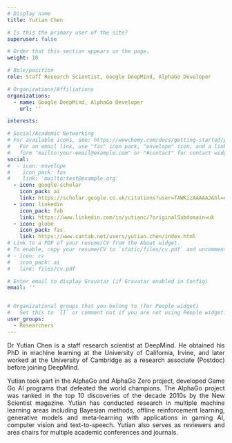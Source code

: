 ```yaml
---
# Display name
title: Yutian Chen

# Is this the primary user of the site?
superuser: false

# Order that this section appears on the page.
weight: 10

# Role/position
role: Staff Research Scientist, Google DeepMind, AlphaGo Developer

# Organizations/Affiliations
organizations:
  - name: Google DeepMind, AlphaGo Developer
    url: ''

interests:

# Social/Academic Networking
# For available icons, see: https://wowchemy.com/docs/getting-started/page-builder/#icons
#   For an email link, use "fas" icon pack, "envelope" icon, and a link in the
#   form "mailto:your-email@example.com" or "#contact" for contact widget.
social:
#  - icon: envelope
#    icon_pack: fas
#    link: 'mailto:test@example.org'
  - icon: google-scholar
    icon_pack: ai
    link: https://scholar.google.co.uk/citations?user=fAWKizAAAAAJ&hl=en
  - icon: linkedin
    icon_pack: fab
    link: https://www.linkedin.com/in/yutianc/?originalSubdomain=uk
  - icon: globe
    icon_pack: fas
    link: https://www.cantab.net/users/yutian.chen/index.html
# Link to a PDF of your resume/CV from the About widget.
# To enable, copy your resume/CV to `static/files/cv.pdf` and uncomment the lines below.
# - icon: cv
#   icon_pack: ai
#   link: files/cv.pdf

# Enter email to display Gravatar (if Gravatar enabled in Config)
email: ''


# Organizational groups that you belong to (for People widget)
#   Set this to `[]` or comment out if you are not using People widget.
user_groups:
  - Researchers
---
```

<p style="text-align:justify">
Dr Yutian Chen is a staff research scientist at DeepMind. He obtained his PhD in machine learning at the University of California, Irvine, and later worked at the University of Cambridge as a research associate (Postdoc) before joining DeepMind. 
</p>
<p style="text-align:justify">
Yutian took part in the AlphaGo and AlphaGo Zero project, developed Game Go AI programs that defeated the world champions. The AlphaGo project was ranked in the top 10 discoveries of the decade 2010s by the New Scientist magazine. Yutian has conducted research in multiple machine learning areas including Bayesian methods, offline reinforcement learning, generative models and meta-learning with applications in gaming AI, computer vision and text-to-speech. Yutian also serves as reviewers and area chairs for multiple academic conferences and journals.
</p>
